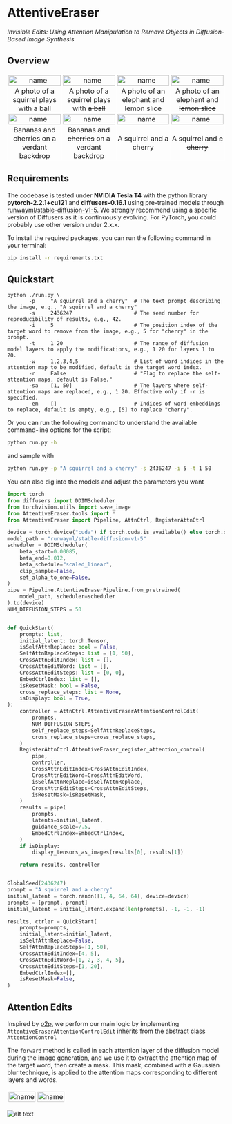 # AttentiveEraser
*Invisible Edits: Using Attention Manipulation to Remove Objects in Diffusion-Based Image Synthesis*

## Overview


<table style="border-collapse: collapse;width: 100%;">

  <tr>
    <td style="border: 1px solid white; padding: 2px; text-align: center;"><img src="https://xiaolan-1317307543.cos.ap-guangzhou.myqcloud.com/2436249A%20squirrel%20and%20a%20ball.jpg" alt="name" style="width: 100%; height: auto;"></td>
    <td style="border: 1px solid white; padding: 2px; text-align: center;"><img src="https://xiaolan-1317307543.cos.ap-guangzhou.myqcloud.com/2436249A%20squirrel%20and%20a%20ball_edited.jpg" alt="name" style="width: 100%; height: auto;"></td>
    <td style="border: 1px solid white; padding: 2px; text-align: center;"><img src="https://xiaolan-1317307543.cos.ap-guangzhou.myqcloud.com/852_A%20elephant%20and%20a%20lemon.jpg" alt="name" style="width: 100%; height: auto;"></td>
    <td style="border: 1px solid white; padding: 2px; text-align: center;"><img src="https://xiaolan-1317307543.cos.ap-guangzhou.myqcloud.com/852_A%20elephant%20and%20a%20lemon_Edited.jpg" alt="name" style="width: 100%; height: auto;"></td>
  </tr>

  <tr>
  <td style="border: 1px solid white; padding: 0px; text-align: center;width: 25%">A photo of a squirrel plays with a ball</td>
  <td style="border: 1px solid white; padding: 0px; text-align: center;width: 25%">A photo of a squirrel plays with <del>a ball</del></td>
  <td style="border: 1px solid white; padding: 0px; text-align: center;width: 25%">A photo of an elephant and lemon slice</td>
  <td style="border: 1px solid white; padding: 0px; text-align: center;width: 25%">A photo of an elephant and <del>lemon slice</del></td>
  </tr>

  <tr>
    <td style="border: 1px solid white; padding: 2px; text-align: center;"><img src="https://xiaolan-1317307543.cos.ap-guangzhou.myqcloud.com/2436247A%20banana%20and%20a%20cherry.jpg" alt="name" style="width: 100%; height: auto;"></td>
    <td style="border: 1px solid white; padding: 2px; text-align: center;"><img src="https://xiaolan-1317307543.cos.ap-guangzhou.myqcloud.com/2436247A%20banana%20and%20a%20cherry_edited.jpg" alt="name" style="width: 100%; height: auto;"></td>
    <td style="border: 1px solid white; padding: 2px; text-align: center;"><img src="https://xiaolan-1317307543.cos.ap-guangzhou.myqcloud.com/2436247A%20squirrel%20and%20a%20cherry.jpg" alt="name" style="width: 100%; height: auto;"></td>
    <td style="border: 1px solid white; padding: 2px; text-align: center;"><img src="https://xiaolan-1317307543.cos.ap-guangzhou.myqcloud.com/2436247A%20squirrel%20and%20a%20cherry_edited.jpg" alt="name" style="width: 100%; height: auto;"></td>
  </tr>

  <tr>
  <td style="border: 1px solid white; padding: 0px; text-align: center;width: 25%">Bananas and cherries on a verdant backdrop</td>
  <td style="border: 1px solid white; padding: 0px; text-align: center;width: 25%">Bananas and <del>cherries</del> on a verdant backdrop</td>
  <td style="border: 1px solid white; padding: 0px; text-align: center;width: 25%">A squirrel and a cherry</td>
  <td style="border: 1px solid white; padding: 0px; text-align: center;width: 25%">A squirrel and <del>a cherry</del></td>
  </tr>

</table>


## Requirements

The codebase is tested under **NVIDIA Tesla T4** with the python library **pytorch-2.2.1+cu121** and **diffusers-0.16.1** using pre-trained models through [runwayml/stable-diffusion-v1-5](https://huggingface.co/runwayml/stable-diffusion-v1-5). We strongly recommend using a specific version of Diffusers as it is continuously evolving. For PyTorch, you could probably use other version under 2.x.x.

To install the required packages, you can run the following command in your terminal:
```bash
pip install -r requirements.txt
```

## Quickstart

```raw
python ./run.py \
       -p     "A squirrel and a cherry"  # The text prompt describing the image, e.g., "A squirrel and a cherry"
       -s     2436247                    # The seed number for reproducibility of results, e.g., 42.
       -i     5                          # The position index of the target word to remove from the image, e.g., 5 for "cherry" in the prompt.
       -t     1 20                       # The range of diffusion model layers to apply the modifications, e.g., 1 20 for layers 1 to 20.
       -w     1,2,3,4,5                  # List of word indices in the attention map to be modified, default is the target word index.
       -r     False                      # "Flag to replace the self-attention maps, default is False."
       -sa    [1, 50]                    # The layers where self-attention maps are replaced, e.g., 1 20. Effective only if -r is specified.
       -em    []                         # Indices of word embeddings to replace, default is empty, e.g., [5] to replace "cherry".
```

Or you can run the following command to understand the available command-line options for the script:

```bash
python run.py -h
```

and sample with
```bash
python run.py -p "A squirrel and a cherry" -s 2436247 -i 5 -t 1 50
```

You can also dig into the models and adjust the parameters you want
```python
import torch
from diffusers import DDIMScheduler
from torchvision.utils import save_image
from AttentiveEraser.tools import *
from AttentiveEraser import Pipeline, AttnCtrl, RegisterAttnCtrl

device = torch.device("cuda") if torch.cuda.is_available() else torch.device("cpu")
model_path = "runwayml/stable-diffusion-v1-5"
scheduler = DDIMScheduler(
    beta_start=0.00085,
    beta_end=0.012,
    beta_schedule="scaled_linear",
    clip_sample=False,
    set_alpha_to_one=False,
)
pipe = Pipeline.AttentiveEraserPipeline.from_pretrained(
    model_path, scheduler=scheduler
).to(device)
NUM_DIFFUSION_STEPS = 50


def QuickStart(
    prompts: list,
    initial_latent: torch.Tensor,
    isSelfAttnReplace: bool = False,
    SelfAttnReplaceSteps: list = [1, 50],
    CrossAttnEditIndex: list = [],
    CrossAttnEditWord: list = [],
    CrossAttnEditSteps: list = [0, 0],
    EmbedCtrlIndex: list = [],
    isResetMask: bool = False,
    cross_replace_steps: list = None,
    isDisplay: bool = True,
):
    controller = AttnCtrl.AttentiveEraserAttentionControlEdit(
        prompts,
        NUM_DIFFUSION_STEPS,
        self_replace_steps=SelfAttnReplaceSteps,
        cross_replace_steps=cross_replace_steps,
    )
    RegisterAttnCtrl.AttentiveEraser_register_attention_control(
        pipe,
        controller,
        CrossAttnEditIndex=CrossAttnEditIndex,
        CrossAttnEditWord=CrossAttnEditWord,
        isSelfAttnReplace=isSelfAttnReplace,
        CrossAttnEditSteps=CrossAttnEditSteps,
        isResetMask=isResetMask,
    )
    results = pipe(
        prompts,
        latents=initial_latent,
        guidance_scale=7.5,
        EmbedCtrlIndex=EmbedCtrlIndex,
    )
    if isDisplay:
        display_tensors_as_images(results[0], results[1])

    return results, controller


GlobalSeed(2436247)
prompt = "A squirrel and a cherry"
initial_latent = torch.randn([1, 4, 64, 64], device=device)
prompts = [prompt, prompt]
initial_latent = initial_latent.expand(len(prompts), -1, -1, -1)

results, ctrler = QuickStart(
    prompts=prompts,
    initial_latent=initial_latent,
    isSelfAttnReplace=False,
    SelfAttnReplaceSteps=[1, 50],
    CrossAttnEditIndex=[4, 5],
    CrossAttnEditWord=[1, 2, 3, 4, 5],
    CrossAttnEditSteps=[1, 20],
    EmbedCtrlIndex=[],
    isResetMask=False,
)
```


## Attention Edits
Inspired by [p2p](https://github.com/google/prompt-to-prompt), we perform our main logic by implementing `AttentiveEraserAttentionControlEdit` inherits from the abstract class `AttentionControl`

The `forward` method is called in each attention layer of the diffusion model during the image generation, and we use it to extract the attention map of the target word, then create a mask. This mask, combined with a Gaussian blur technique, is applied to the attention maps corresponding to different layers and words.




<table style="border-collapse: collapse;width: 100%;">

  <tr>
    <td style="border: 1px solid white; padding: 2px; text-align: center;"><img src="https://xiaolan-1317307543.cos.ap-guangzhou.myqcloud.com/cirk.jpg" alt="name" style="width: 100%; height: auto;"></td>
    <td style="border: 1px solid white; padding: 2px; text-align: center;"><img src="https://xiaolan-1317307543.cos.ap-guangzhou.myqcloud.com/2436247A%20squirrel%20and%20a%20cherry_edited.jpg" alt="name" style="width: 100%; height: auto;"></td>
  </tr>

</table>


![alt text](https://xiaolan-1317307543.cos.ap-guangzhou.myqcloud.com/output.png)


